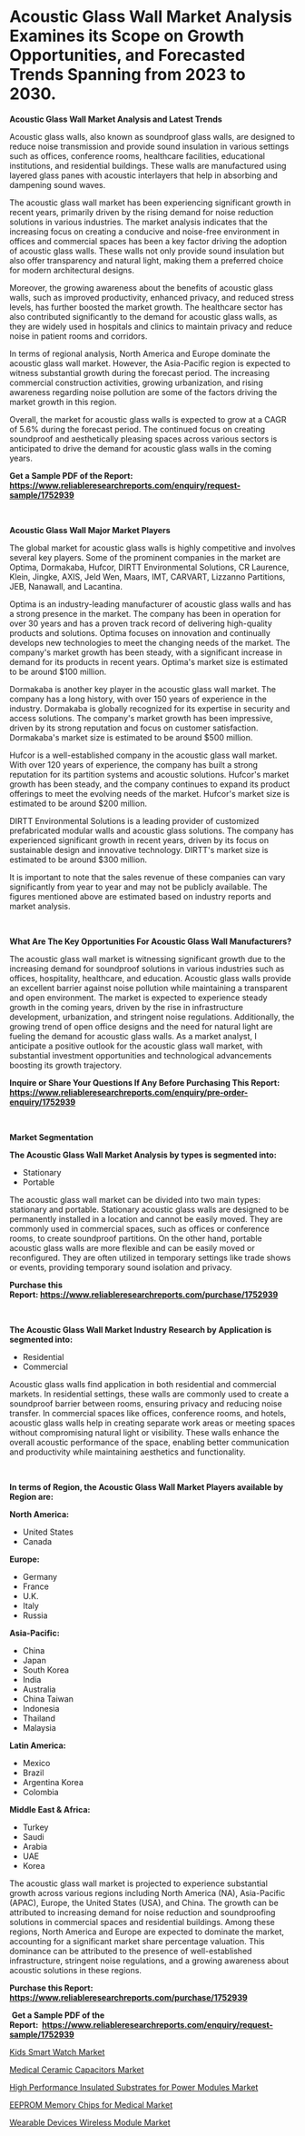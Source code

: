 <p><h1>Acoustic Glass Wall Market Analysis Examines its Scope on Growth Opportunities, and Forecasted Trends Spanning from 2023 to 2030.</h1></p><p><strong>Acoustic Glass Wall Market Analysis and Latest Trends</strong></p>
<p><p>Acoustic glass walls, also known as soundproof glass walls, are designed to reduce noise transmission and provide sound insulation in various settings such as offices, conference rooms, healthcare facilities, educational institutions, and residential buildings. These walls are manufactured using layered glass panes with acoustic interlayers that help in absorbing and dampening sound waves.</p><p>The acoustic glass wall market has been experiencing significant growth in recent years, primarily driven by the rising demand for noise reduction solutions in various industries. The market analysis indicates that the increasing focus on creating a conducive and noise-free environment in offices and commercial spaces has been a key factor driving the adoption of acoustic glass walls. These walls not only provide sound insulation but also offer transparency and natural light, making them a preferred choice for modern architectural designs.</p><p>Moreover, the growing awareness about the benefits of acoustic glass walls, such as improved productivity, enhanced privacy, and reduced stress levels, has further boosted the market growth. The healthcare sector has also contributed significantly to the demand for acoustic glass walls, as they are widely used in hospitals and clinics to maintain privacy and reduce noise in patient rooms and corridors.</p><p>In terms of regional analysis, North America and Europe dominate the acoustic glass wall market. However, the Asia-Pacific region is expected to witness substantial growth during the forecast period. The increasing commercial construction activities, growing urbanization, and rising awareness regarding noise pollution are some of the factors driving the market growth in this region.</p><p>Overall, the market for acoustic glass walls is expected to grow at a CAGR of 5.6% during the forecast period. The continued focus on creating soundproof and aesthetically pleasing spaces across various sectors is anticipated to drive the demand for acoustic glass walls in the coming years.</p></p>
<p><strong>Get a Sample PDF of the Report:&nbsp; <a href="https://www.reliableresearchreports.com/enquiry/request-sample/1752939">https://www.reliableresearchreports.com/enquiry/request-sample/1752939</a></strong></p>
<p>&nbsp;</p>
<p><strong>Acoustic Glass Wall Major Market Players</strong></p>
<p><p>The global market for acoustic glass walls is highly competitive and involves several key players. Some of the prominent companies in the market are Optima, Dormakaba, Hufcor, DIRTT Environmental Solutions, CR Laurence, Klein, Jingke, AXIS, Jeld Wen, Maars, IMT, CARVART, Lizzanno Partitions, JEB, Nanawall, and Lacantina.</p><p>Optima is an industry-leading manufacturer of acoustic glass walls and has a strong presence in the market. The company has been in operation for over 30 years and has a proven track record of delivering high-quality products and solutions. Optima focuses on innovation and continually develops new technologies to meet the changing needs of the market. The company's market growth has been steady, with a significant increase in demand for its products in recent years. Optima's market size is estimated to be around $100 million.</p><p>Dormakaba is another key player in the acoustic glass wall market. The company has a long history, with over 150 years of experience in the industry. Dormakaba is globally recognized for its expertise in security and access solutions. The company's market growth has been impressive, driven by its strong reputation and focus on customer satisfaction. Dormakaba's market size is estimated to be around $500 million.</p><p>Hufcor is a well-established company in the acoustic glass wall market. With over 120 years of experience, the company has built a strong reputation for its partition systems and acoustic solutions. Hufcor's market growth has been steady, and the company continues to expand its product offerings to meet the evolving needs of the market. Hufcor's market size is estimated to be around $200 million.</p><p>DIRTT Environmental Solutions is a leading provider of customized prefabricated modular walls and acoustic glass solutions. The company has experienced significant growth in recent years, driven by its focus on sustainable design and innovative technology. DIRTT's market size is estimated to be around $300 million.</p><p>It is important to note that the sales revenue of these companies can vary significantly from year to year and may not be publicly available. The figures mentioned above are estimated based on industry reports and market analysis.</p></p>
<p>&nbsp;</p>
<p><strong>What Are The Key Opportunities For Acoustic Glass Wall Manufacturers?</strong></p>
<p><p>The acoustic glass wall market is witnessing significant growth due to the increasing demand for soundproof solutions in various industries such as offices, hospitality, healthcare, and education. Acoustic glass walls provide an excellent barrier against noise pollution while maintaining a transparent and open environment. The market is expected to experience steady growth in the coming years, driven by the rise in infrastructure development, urbanization, and stringent noise regulations. Additionally, the growing trend of open office designs and the need for natural light are fueling the demand for acoustic glass walls. As a market analyst, I anticipate a positive outlook for the acoustic glass wall market, with substantial investment opportunities and technological advancements boosting its growth trajectory.</p></p>
<p><strong>Inquire or Share Your Questions If Any Before Purchasing This Report: <a href="https://www.reliableresearchreports.com/enquiry/pre-order-enquiry/1752939">https://www.reliableresearchreports.com/enquiry/pre-order-enquiry/1752939</a></strong></p>
<p>&nbsp;</p>
<p><strong>Market Segmentation</strong></p>
<p><strong>The Acoustic Glass Wall Market Analysis by types is segmented into:</strong></p>
<p><ul><li>Stationary</li><li>Portable</li></ul></p>
<p><p>The acoustic glass wall market can be divided into two main types: stationary and portable. Stationary acoustic glass walls are designed to be permanently installed in a location and cannot be easily moved. They are commonly used in commercial spaces, such as offices or conference rooms, to create soundproof partitions. On the other hand, portable acoustic glass walls are more flexible and can be easily moved or reconfigured. They are often utilized in temporary settings like trade shows or events, providing temporary sound isolation and privacy.</p></p>
<p><strong>Purchase this Report:&nbsp;<a href="https://www.reliableresearchreports.com/purchase/1752939">https://www.reliableresearchreports.com/purchase/1752939</a></strong></p>
<p>&nbsp;</p>
<p><strong>The Acoustic Glass Wall Market Industry Research by Application is segmented into:</strong></p>
<p><ul><li>Residential</li><li>Commercial</li></ul></p>
<p><p>Acoustic glass walls find application in both residential and commercial markets. In residential settings, these walls are commonly used to create a soundproof barrier between rooms, ensuring privacy and reducing noise transfer. In commercial spaces like offices, conference rooms, and hotels, acoustic glass walls help in creating separate work areas or meeting spaces without compromising natural light or visibility. These walls enhance the overall acoustic performance of the space, enabling better communication and productivity while maintaining aesthetics and functionality.</p></p>
<p>&nbsp;</p>
<p><strong>In terms of Region, the Acoustic Glass Wall Market Players available by Region are:</strong></p>
<p>
    <p> <strong> North America: </strong>
        <ul>
            <li>United States</li>
            <li>Canada</li>
        </ul>
        </p> 
    <p> <strong> Europe: </strong>
        <ul>
            <li>Germany</li>
            <li>France</li>
            <li>U.K.</li>
            <li>Italy</li>
            <li>Russia</li>
        </ul>
        </p> 
    <p> <strong> Asia-Pacific: </strong>
        <ul>
            <li>China</li>
            <li>Japan</li>
            <li>South Korea</li>
            <li>India</li>
            <li>Australia</li>
            <li>China Taiwan</li>
            <li>Indonesia</li>
            <li>Thailand</li>
            <li>Malaysia</li>
        </ul>
        </p> 
    <p> <strong> Latin America: </strong>
        <ul>
            <li>Mexico</li>
            <li>Brazil</li>
            <li>Argentina Korea</li>
            <li>Colombia</li>
        </ul>
        </p> 
    <p> <strong> Middle East & Africa: </strong>
        <ul>
            <li>Turkey</li>
            <li>Saudi</li>
            <li>Arabia</li>
            <li>UAE</li>
            <li>Korea</li>
        </ul>
    </p>
    </p>
<p><p>The acoustic glass wall market is projected to experience substantial growth across various regions including North America (NA), Asia-Pacific (APAC), Europe, the United States (USA), and China. The growth can be attributed to increasing demand for noise reduction and soundproofing solutions in commercial spaces and residential buildings. Among these regions, North America and Europe are expected to dominate the market, accounting for a significant market share percentage valuation. This dominance can be attributed to the presence of well-established infrastructure, stringent noise regulations, and a growing awareness about acoustic solutions in these regions.</p></p>
<p><strong>Purchase this Report: <a href="https://www.reliableresearchreports.com/purchase/1752939">https://www.reliableresearchreports.com/purchase/1752939</a></strong></p>
<p>&nbsp;<strong>Get a Sample PDF of the Report:&nbsp;&nbsp;<a href="https://www.reliableresearchreports.com/enquiry/request-sample/1752939">https://www.reliableresearchreports.com/enquiry/request-sample/1752939</a></strong></p>
<p><strong></strong></p>
<p><p><a href="https://medium.com/@juliecastro06/kids-smart-watch-market-analysis-and-sze-forecasted-for-period-from-2023-to-2030-df8563c59f0d">Kids Smart Watch Market</a></p><p><a href="https://medium.com/@loretashyti01/analyzing-medical-ceramic-capacitors-market-global-industry-perspective-and-forecast-2023-to-0e1b2a17fd29">Medical Ceramic Capacitors Market</a></p><p><a href="https://medium.com/@klebogdani/high-performance-insulated-substrates-for-power-modules-market-the-key-to-successful-business-456e19f89f0b">High Performance Insulated Substrates for Power Modules Market</a></p><p><a href="https://medium.com/@anilaxhafa2022/analyzing-eeprom-memory-chips-for-medical-market-global-industry-perspective-and-forecast-2023-to-19d20b11eca2">EEPROM Memory Chips for Medical Market</a></p><p><a href="https://medium.com/@sarademiri71/wearable-devices-wireless-module-market-exploring-market-share-market-trends-and-future-growth-cdf2da215c09">Wearable Devices Wireless Module Market</a></p></p>
